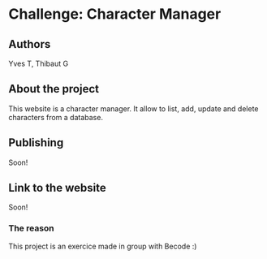 # Challenge: Character Manager  
## Authors  
Yves T, Thibaut G  
## About the project  
This website is a character manager. It allow to list, add, update and delete characters from a database.  
## Publishing  
Soon!  
## Link to the website  
Soon!  
### The reason  
This project is an exercice made in group with Becode :)  